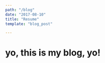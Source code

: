 ```yaml
---
path: "/blog"
date: "2017-08-10"
title: "Resume"
template: "blog_post"

---
```


# yo, this is my blog, yo!
